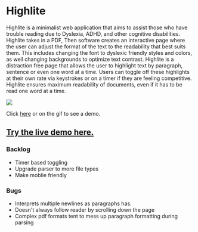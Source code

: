 # Highlite

Highlite is a minimalist web application that aims to assist those who have trouble reading due to Dyslexia, ADHD, and other cognitive disabilities. Highlite takes in a PDF, Then software creates an interactive page where the user can adjust the format of the text to the readability that best suits them. This includes changing the font to dyslexic friendly styles and colors, as well changing backgrounds to optimize text contrast. Highlite is a distraction free page that allows the user to highlight text by paragraph, sentence or even one word at a time. Users can toggle off these highlights at their own rate via keystrokes or on a timer if they are feeling competitive. Highlite ensures maximum readability of documents, even if it has to be read one word at a time.



[![](/highlite.gif)](https://www.youtube.com/watch?v=jm1BrTeVTRs&feature=youtu.be)

Click [here](https://www.youtube.com/watch?v=jm1BrTeVTRs&feature=youtu.be) or on the gif to see a demo.

## [Try the live demo here.](https://highlite1.herokuapp.com/)

### Backlog

- Timer based toggling
- Upgrade parser to more file types
- Make moblie friendly

### Bugs

- Interprets multiple newlines as paragraphs has.
- Doesn't always follow reader by scrolling down the page
- Complex pdf formats tent to mess up paragraph formatting during parsing 

